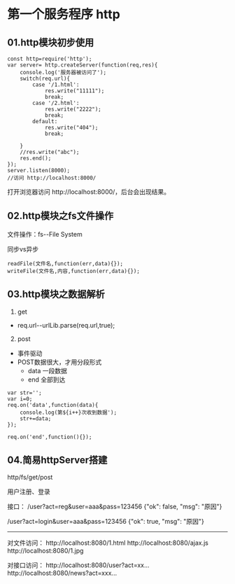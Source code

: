# 第一个服务程序 http
## 01.http模块初步使用
```
const http=require('http');
var server= http.createServer(function(req,res){
    console.log('服务器被访问了');
    switch(req.url){
        case '/1.html':
            res.write("11111");
            break;
        case '/2.html':
            res.write("2222");
            break;
        default:
            res.write("404");
            break;

    }
    //res.write("abc");
    res.end();
});
server.listen(8000);
//访问 http://localhost:8000/
```
打开浏览器访问 http://localhost:8000/，后台会出现结果。
## 02.http模块之fs文件操作
文件操作：fs--File System

同步vs异步

```
readFile(文件名,function(err,data){});
writeFile(文件名,内容,function(err,data){});
```

## 03.http模块之数据解析
1. get
- req.url--urlLib.parse(req.url,true);
2. post
- 事件驱动
- POST数据很大，才用分段形式
    - data 一段数据
    - end 全部到达
```
var str='';
var i=0;
req.on('data',function(data){
    console.log(第${i++}次收到数据');
    str+=data;
});

req.on('end',function(){});
```
## 04.简易httpServer搭建

http/fs/get/post

用户注册、登录

接口：
/user?act=reg&user=aaa&pass=123456
	{"ok": false, "msg": "原因"}

/user?act=login&user=aaa&pass=123456
	{"ok": true, "msg": "原因"}

----------------------------------------------------------------------

对文件访问：
http://localhost:8080/1.html
http://localhost:8080/ajax.js
http://localhost:8080/1.jpg

对接口访问：
http://localhost:8080/user?act=xx...
http://localhost:8080/news?act=xxx...